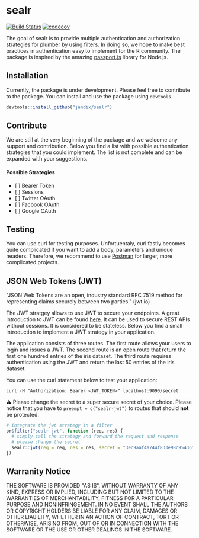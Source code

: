 
<!-- README.md is generated from README.Rmd. Please edit that file -->
sealr
=====

[![Build Status](https://travis-ci.org/jandix/sealr.svg?branch=master)](https://travis-ci.org/jandix/sealr) [![codecov](https://codecov.io/gh/jandix/sealr/branch/master/graph/badge.svg)](https://codecov.io/gh/jandix/sealr)

The goal of sealr is to provide multiple authentication and authorization strategies for [plumber](https://www.rplumber.io/) by using [filters](https://www.rplumber.io/docs/routing-and-input.html#filters). In doing so, we hope to make best practices in authentication easy to implement for the R community. The package is inspired by the amazing [passport.js](http://www.passportjs.org/) library for Node.js.

Installation
------------

Currently, the package is under development. Please feel free to contribute to the package. You can install and use the package using `devtools`.

``` r
devtools::install_github("jandix/sealr")
```

Contribute
----------

We are still at the very beginning of the package and we welcome any support and contribution. Below you find a list with possible authentication strategies that you could implement. The list is not complete and can be expanded with your suggestions.

#### Possible Strategies

-   \[ \] Bearer Token
-   \[ \] Sessions
-   \[ \] Twitter OAuth
-   \[ \] Facbook OAuth
-   \[ \] Google OAuth

Testing
-------

You can use curl for testing purposes. Unfortuentaly, curl fastly becomes quite complicated if you want to add a body, parameters and unique headers. Therefore, we recommend to use [Postman](https://www.getpostman.com/) for larger, more complicated projects.

JSON Web Tokens (JWT)
---------------------

"JSON Web Tokens are an open, industry standard RFC 7519 method for representing claims securely between two parties." (jwt.io)

The JWT stratgey allows to use JWT to secure your endpoints. A great introduction to JWT can be found [here](https://jwt.io/introduction/). It can be used to secure REST APIs without sessions. It is considered to be stateless. Below you find a small introduction to implement a JWT strategy in your application.

The application consists of three routes. The first route allows your users to login and issues a JWT. The second route is an open route that return the first one hundred entries of the iris dataset. The third route requires authentication using the JWT and return the last 50 entries of the iris dataset.

You can use the curl statement below to test your application:

    curl -H "Authorization: Bearer <JWT_TOKEN>" localhost:9090/secret

:warning: Please change the secret to a super secure secret of your choice. Please notice that you have to `preempt = c("sealr-jwt")` to routes that should **not** be protected.

``` r
# integrate the jwt strategy in a filter
pr$filter("sealr-jwt", function (req, res) {
  # simply call the strategy and forward the request and response
  # please change the secret
  sealr::jwt(req = req, res = res, secret = "3ec9aaf4a744f833e98c954365892583")
})
```

Warranity Notice
----------------

THE SOFTWARE IS PROVIDED "AS IS", WITHOUT WARRANTY OF ANY KIND, EXPRESS OR IMPLIED, INCLUDING BUT NOT LIMITED TO THE WARRANTIES OF MERCHANTABILITY, FITNESS FOR A PARTICULAR PURPOSE AND NONINFRINGEMENT. IN NO EVENT SHALL THE AUTHORS OR COPYRIGHT HOLDERS BE LIABLE FOR ANY CLAIM, DAMAGES OR OTHER LIABILITY, WHETHER IN AN ACTION OF CONTRACT, TORT OR OTHERWISE, ARISING FROM, OUT OF OR IN CONNECTION WITH THE SOFTWARE OR THE USE OR OTHER DEALINGS IN THE SOFTWARE.
